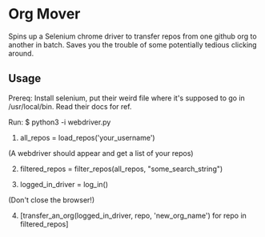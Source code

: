 # Org Mover

Spins up a Selenium chrome driver to transfer repos from one github org to another in batch. Saves you the trouble of some potentially tedious clicking around.

## Usage

Prereq: Install selenium, put their weird file where it's supposed to go in /usr/local/bin. Read their docs for ref.

Run: 
$ python3 -i webdriver.py

1. all_repos = load_repos('your_username')

(A webdriver should appear and get a list of your repos)

2. filtered_repos = filter_repos(all_repos, "some_search_string")

3. logged_in_driver = log_in()

(Don't close the browser!)

4. [transfer_an_org(logged_in_driver, repo, 'new_org_name') for repo in filtered_repos]